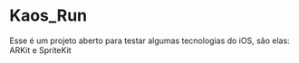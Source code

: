 # Kaos_Run
Esse é um projeto aberto para testar algumas tecnologias do iOS, são elas: ARKit e SpriteKit
